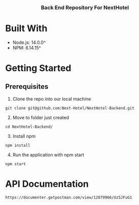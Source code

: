 <h3 align="center">
  Back End Repository For NextHotel

# Built With

- Node.js: 14.0.0^
- NPM: 6.14.15^

# Getting Started

## Prerequisites

1. Clone the repo into our local machine

```
git clone git@github.com:Next-Hotel/NextHotel-Backend.git
```

2. Move to folder just created

```
cd NextHotel-Backend/
```

3. Install npm

```
npm install
```

4. Run the application with npm start

```
npm start
```

# API Documentation

```
https://documenter.getpostman.com/view/12879966/Uz5JFuG1
```


